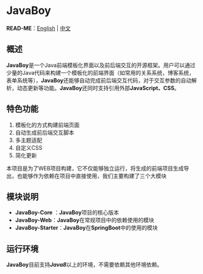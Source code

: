 # JavaBoy

**READ-ME**：[English](/README.md) | [中文](/README-zh.md)

## 概述

**JavaBoy**是一个Java前端模板化界面以及前后端交互的开源框架。用户可以通过少量的Java代码来构建一个模板化的前端界面（如常用的关系系统，博客系统，表单系统等），**JavaBoy**还能够自动完成前后端交互代码，对于交互参数的自动解析，动态更新等功能。**JavaBoy**还同时支持引用外部**JavaScript、CSS**。

## 特色功能

1. 模板化的方式构建前端页面
2. 自动生成前后端交互脚本
3. 多主题适配
4. 自定义CSS
5. 简化更新

本项目是为了WEB项目构建，它不仅能够独立运行，将生成的前端项目生成导出，也能够作为依赖在项目中直接使用，我们主要构建了三个大模块

## 模块说明

- **JavaBoy-Core** ：**JavaBoy**项目的核心版本
- **JavaBoy-Web**：**JavaBoy**在常规项目中的依赖使用的模块
- **JavaBoy-Starter**：**JavaBoy**在**SpringBoot**中的使用的模块

## 运行环境

**JavaBoy**目前支持***Java8***以上的环境，不需要依赖其他环境依赖。
